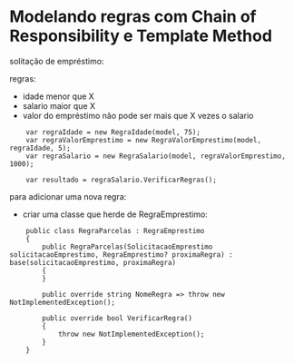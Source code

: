 # Modelando regras com Chain of Responsibility e Template Method

solitação de empréstimo:

regras:
- idade menor que X
- salario maior que X
- valor do empréstimo não pode ser mais que X vezes o salario

```
    var regraIdade = new RegraIdade(model, 75);
    var regraValorEmprestimo = new RegraValorEmprestimo(model, regraIdade, 5);
    var regraSalario = new RegraSalario(model, regraValorEmprestimo, 1000);

    var resultado = regraSalario.VerificarRegras();
```

para adicionar uma nova regra:
- criar uma classe que herde de RegraEmprestimo:

```
    public class RegraParcelas : RegraEmprestimo
    {
        public RegraParcelas(SolicitacaoEmprestimo solicitacaoEmprestimo, RegraEmprestimo? proximaRegra) : base(solicitacaoEmprestimo, proximaRegra)
        {
        }

        public override string NomeRegra => throw new NotImplementedException();

        public override bool VerificarRegra()
        {
            throw new NotImplementedException();
        }
    }
```